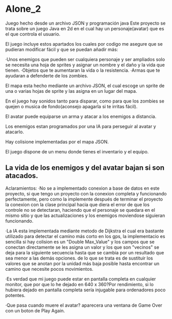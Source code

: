 # Alone_2
Juego hecho desde un archivo JSON y programación java
Este proyecto se trata sobre un juego Java en 2d en el cual hay un personaje(avatar) que es el que controla el usuario.


El juego incluye estos apartados los cuales por codigo me asegure que se pudieran modificar fácil y que se puedan añadir más:

·Unos enemigos que pueden ser cualquiera personaje y ser ampliados solo se necesita una hoja de sprites y asignar un nombre y el daño y la vida que tienen.
·Objetos que te aumentaran la vida o la resistencia.
·Armas que te ayudaran a defenderte de los zombies.


El mapa esta hecho mediante un archivo JSON, el cual escoge un sprite de una o varias hojas de sprite y las asigna en un lugar del mapa.

En el juego hay sonidos tanto para disparar, como para que los zombies se quejen o musica de fondo(aconsejo apagarla si te irritas fácil).

El avatar puede equiparse un arma y atacar a los enemigos a distancia.

Los enemigos estan programados por una IA para perseguir al avatar y atacarlo.

Hay colisione implementadas por el mapa JSON.

El juego dispone de un menu donde tienes el inventario y el equipo.


La vida de los enemigos y del avatar bajan si son atacados.
----------------------------------------------------------------------------------------------------------------------------------------------------------------------

Aclaramientos:
·No se a implementado conexion a base de datos en este proyecto, si que tengo un proyecto con la conexion completa y funcionando perfectamente,
pero como la implemente después de terminar el proyecto la conexion con la clase principal hacia que diera el error de que los controle no se detectaran,
haciendo que el personaje se quedara en el mismo sitio y que las actualizaciones y los enemigos moviendose siguieran funcionando.

·La IA esta implementada mediante metodo de Dijkstra el cual era bastante utilizado para detectar el camino más corto en los gps, la implementacio es sencilla si hay colision es un "Double Max_Value" y los campos que se conectan directamente se les asigna un valor y los que son "vecinos" se deja para la siguiente secuencia hasta que se cambia por un resultado que sea menor a las demás opciones.
de lo que se trata es de sustituir los valores que se anotan por la unidad más baja posible hasta encontrar un camino que necesite pocos movimientos.

·Es verdad que mi juego puede estar en pantalla completa en cualquier monitor, que por que lo he dejado en 640 x 360?Por rendimiento, si lo hubiera dejado en pantalla completa sería injugable para ordenadores poco potentes.

·Que pasa cuando muere el avatar? aparecera una ventana de Game Over con un boton de Play Again.
